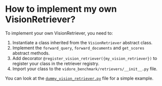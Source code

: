 # How to implement my own VisionRetriever?

To implement your own VisionRetriever, you need to:

1. Instantiate a class inherited from the `VisionRetriever` abstract class.
2. Implement the `forward_query`, `forward_documents` and `get_scores` abstract methods.
3. Add decorator `@register_vision_retriever({my_vision_retriever})` to register your class in the retriever registry.
4. Import your class to the `vidore_benchmark/retrievers/__init__.py` file.

You can look at the [`dummy_vision_retriever.py`](./dummy_vision_retriever.py) file for a simple example.
